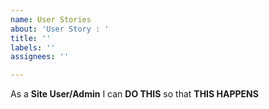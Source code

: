 ```yaml
---
name: User Stories
about: 'User Story : '
title: ''
labels: ''
assignees: ''

---
```


As a **Site User/Admin** I can **DO THIS** so that **THIS HAPPENS**
